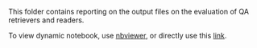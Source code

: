 This folder contains reporting on the output files on the evaluation 
of QA retrievers and readers.

To view dynamic notebook, use [nbviewer](https://nbviewer.jupyter.org/),
or directly use this 
[link](https://nbviewer.jupyter.org/github/gaobo1987/question-answering/blob/master/output/report.ipynb).
